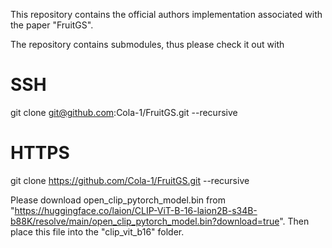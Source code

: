 This repository contains the official authors implementation associated with the paper "FruitGS".

The repository contains submodules, thus please check it out with
# SSH
git clone git@github.com:Cola-1/FruitGS.git --recursive
# HTTPS
git clone https://github.com/Cola-1/FruitGS.git --recursive

Please download open_clip_pytorch_model.bin from "https://huggingface.co/laion/CLIP-ViT-B-16-laion2B-s34B-b88K/resolve/main/open_clip_pytorch_model.bin?download=true". Then place this file into the "clip_vit_b16" folder.
